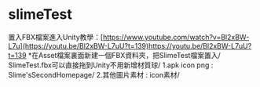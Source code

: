 # slimeTest
置入FBX檔案進入Unity教學：[https://www.youtube.com/watch?v=Bl2xBW-L7u](https://youtu.be/Bl2xBW-L7uU?t=139)https://youtu.be/Bl2xBW-L7uU?t=139
*在Asset檔案裏面新建一個FBX資料夾，把SlimeTest檔案置入/
SlimeTest.fbx可以直接拖到Unity不用新增材質球/
1.apk icon png : Slime'sSecondHomepage/
2.其他圖片素材 : icon素材/
